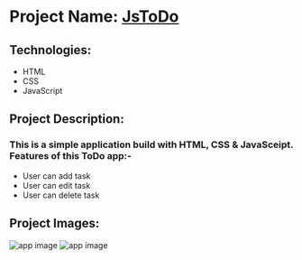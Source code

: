 # Project Name: [JsToDo](https://todo-with-js.netlify.app)

## Technologies:
- HTML
- CSS
- JavaScript

## Project Description:
### This is a simple application build with HTML, CSS & JavaSceipt. Features of this ToDo app:-
- User can add task
- User can edit task
- User can delete task

## Project Images:
![app image](https://i.ibb.co/D9T3t6J/Screenshot-512.png)
![app image](https://i.ibb.co/ZL3ky3h/Screenshot-513.png)

